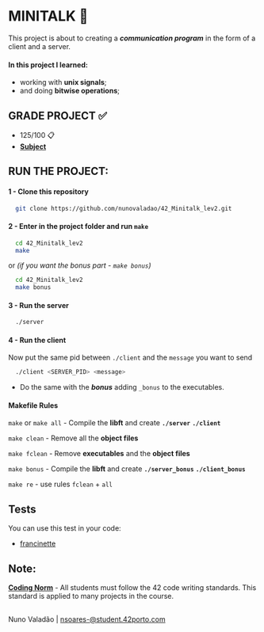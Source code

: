 
# MINITALK 📡

This project is about to creating a ***communication program*** in the form of a client and a server. 

#### In this project I learned:
- working with **unix signals**;
- and doing **bitwise operations**;


## GRADE PROJECT ✅
- 125/100 📋
- [**Subject**](https://github.com/nunovaladao/42_Minitalk_lev2/blob/main/extras/en.subject.pdf) 

## RUN THE PROJECT:

#### 1 - Clone this repository
```bash
  git clone https://github.com/nunovaladao/42_Minitalk_lev2.git
```

#### 2 - Enter in the project folder and run `make`

```bash
  cd 42_Minitalk_lev2
  make
```
or *(if you want the bonus part - `make bonus`)*
```bash
  cd 42_Minitalk_lev2
  make bonus
```

#### 3 - Run the server 

```bash
  ./server
```

#### 4 - Run the client 
Now put the same pid between `./client` and the `message` you want to send 

```bash
  ./client <SERVER_PID> <message>
```
* Do the same with the ***bonus*** adding `_bonus` to the executables.

#### Makefile Rules

`make` or `make all` - Compile the **libft** and create **`./server`**  **`./client`** 

`make clean` - Remove all the **object files**

`make fclean` - Remove **executables** and the **object files**

`make bonus` - Compile the **libft** and create **`./server_bonus`**  **`./client_bonus`**

`make re` - use rules `fclean` + `all`

## Tests
You can use this test in your code:
- [francinette](https://github.com/xicodomingues/francinette) 

## Note:

[**Coding Norm**](https://github.com/nunovaladao/42_Minitalk_lev2/blob/main/extras/en_norm.pdf) - All students must follow the 42 code writing standards. This standard is applied to many projects in the course.
##
Nuno Valadão | nsoares-@student.42porto.com 


